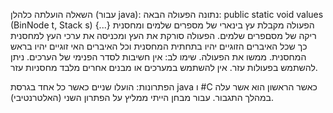 השאלה הועלתה כלהלן (עבור java):
  נתונה הפעולה הבאה:
public static void values (BinNode <Integer> t, Stack <Integer> s) {...}
  הפעולה מקבלת עץ בינארי של מספרים שלמים ומחסנית ריקה של מסםפרים שלמים.
  הפעולה סורקת את העץ ומכניסה את ערכי העץ למחסנית כך שכל האיברים הזוגיים יהיו בתחתית המחסנית וכל האיברים האי זוגיים יהיו בראש המחסנית.
  ממשו את הפעולה.
  שימו לב: אין חשיבות לסדר הפנימי של הערכים. ניתן להשתמש בפעולות עזר. אין להשתמש במערכים או מבנים אחרים מלבד מחסניות עזר.

הפתרונות:
  הועלו שניים כאשר כל אחד בגרסת java ו #C כאשר הראשון הוא אשר עלה במהלך התגבור.
  עבור מבחן הייתי ממליץ על הפתרון השני (האלטרנטיבי).
